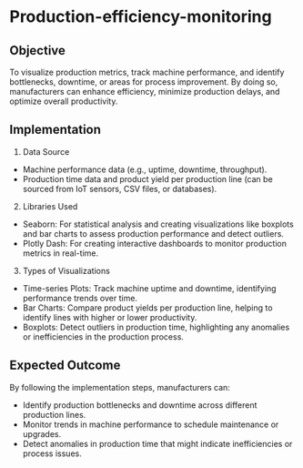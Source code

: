 # Production-efficiency-monitoring
## Objective
To visualize production metrics, track machine performance, and identify bottlenecks, downtime, or areas for process improvement. By doing so, manufacturers can enhance efficiency, minimize production delays, and optimize overall productivity.
## Implementation
1. Data Source
 - Machine performance data (e.g., uptime, downtime, throughput).
 - Production time data and product yield per production line (can be sourced from IoT sensors, CSV files, or databases).
2. Libraries Used
 - Seaborn: For statistical analysis and creating visualizations like boxplots and bar charts to assess production performance and detect outliers.
 - Plotly Dash: For creating interactive dashboards to monitor production metrics in real-time.
3. Types of Visualizations
 - Time-series Plots: Track machine uptime and downtime, identifying performance trends over time.
 - Bar Charts: Compare product yields per production line, helping to identify lines with higher or lower productivity.
 - Boxplots: Detect outliers in production time, highlighting any anomalies or inefficiencies in the production process.
## Expected Outcome
By following the implementation steps, manufacturers can:
 - Identify production bottlenecks and downtime across different production lines.
 - Monitor trends in machine performance to schedule maintenance or upgrades.
 - Detect anomalies in production time that might indicate inefficiencies or process issues.
